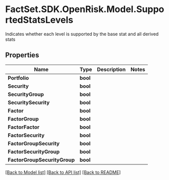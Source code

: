 # FactSet.SDK.OpenRisk.Model.SupportedStatsLevels
Indicates whether each level is supported by the base stat and all derived stats

## Properties

Name | Type | Description | Notes
------------ | ------------- | ------------- | -------------
**Portfolio** | **bool** |  | 
**Security** | **bool** |  | 
**SecurityGroup** | **bool** |  | 
**SecuritySecurity** | **bool** |  | 
**Factor** | **bool** |  | 
**FactorGroup** | **bool** |  | 
**FactorFactor** | **bool** |  | 
**FactorSecurity** | **bool** |  | 
**FactorGroupSecurity** | **bool** |  | 
**FactorSecurityGroup** | **bool** |  | 
**FactorGroupSecurityGroup** | **bool** |  | 

[[Back to Model list]](../README.md#documentation-for-models) [[Back to API list]](../README.md#documentation-for-api-endpoints) [[Back to README]](../README.md)

